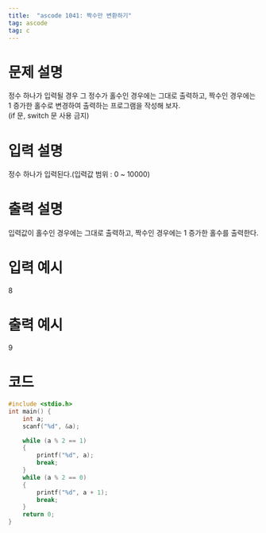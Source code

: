 ```yaml
---
title:  "ascode 1041: 짝수만 변환하기"
tag: ascode 
tag: c 
---
```


# 문제 설명
정수 하나가 입력될 경우 그 정수가 홀수인 경우에는 그대로 출력하고, 짝수인 경우에는 1 증가한 홀수로 변경하여 출력하는 프로그램을 작성해 보자.<br>
(if 문, switch 문 사용 금지)
# 입력 설명
정수 하나가 입력된다.(입력값 범위 : 0 ~ 10000)
# 출력 설명
입력값이 홀수인 경우에는 그대로 출력하고, 짝수인 경우에는 1 증가한 홀수를 출력한다.
# 입력 예시
8
# 출력 예시 
9
# 코드

```c
#include <stdio.h>
int main() {
	int a;
	scanf("%d", &a);

	while (a % 2 == 1)
	{
		printf("%d", a);
		break;
	}
	while (a % 2 == 0)
	{
		printf("%d", a + 1);
		break;
	}
	return 0;
}
```